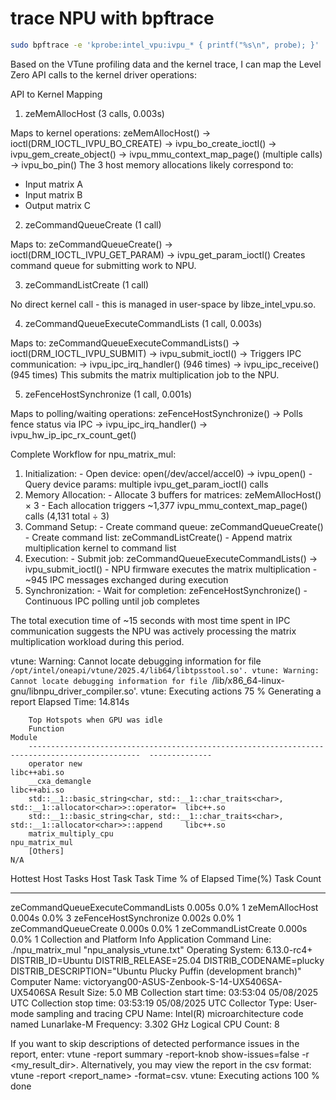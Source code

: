 # trace NPU with bpftrace

```bash
sudo bpftrace -e 'kprobe:intel_vpu:ivpu_* { printf("%s\n", probe); }'
```






Based on the VTune profiling data and the kernel trace, I can map the Level Zero API calls to the kernel driver
  operations:

  API to Kernel Mapping

  1. zeMemAllocHost (3 calls, 0.003s)

  Maps to kernel operations:
  zeMemAllocHost() → ioctl(DRM_IOCTL_IVPU_BO_CREATE) → ivpu_bo_create_ioctl()
    → ivpu_gem_create_object()
    → ivpu_mmu_context_map_page() (multiple calls)
    → ivpu_bo_pin()
  The 3 host memory allocations likely correspond to:
  - Input matrix A
  - Input matrix B
  - Output matrix C

  2. zeCommandQueueCreate (1 call)

  Maps to:
  zeCommandQueueCreate() → ioctl(DRM_IOCTL_IVPU_GET_PARAM) → ivpu_get_param_ioctl()
  Creates command queue for submitting work to NPU.

  3. zeCommandListCreate (1 call)

  No direct kernel call - this is managed in user-space by libze_intel_vpu.so.

  4. zeCommandQueueExecuteCommandLists (1 call, 0.003s)

  Maps to:
  zeCommandQueueExecuteCommandLists() → ioctl(DRM_IOCTL_IVPU_SUBMIT) → ivpu_submit_ioctl()
    → Triggers IPC communication:
      → ivpu_ipc_irq_handler() (946 times)
      → ivpu_ipc_receive() (945 times)
  This submits the matrix multiplication job to the NPU.

  5. zeFenceHostSynchronize (1 call, 0.001s)

  Maps to polling/waiting operations:
  zeFenceHostSynchronize() → Polls fence status via IPC
    → ivpu_ipc_irq_handler()
    → ivpu_hw_ip_ipc_rx_count_get()

  Complete Workflow for npu_matrix_mul:

  1. Initialization:
    - Open device: open(/dev/accel/accel0) → ivpu_open()
    - Query device params: multiple ivpu_get_param_ioctl() calls
  2. Memory Allocation:
    - Allocate 3 buffers for matrices: zeMemAllocHost() × 3
    - Each allocation triggers ~1,377 ivpu_mmu_context_map_page() calls (4,131 total ÷ 3)
  3. Command Setup:
    - Create command queue: zeCommandQueueCreate()
    - Create command list: zeCommandListCreate()
    - Append matrix multiplication kernel to command list
  4. Execution:
    - Submit job: zeCommandQueueExecuteCommandLists() → ivpu_submit_ioctl()
    - NPU firmware executes the matrix multiplication
    - ~945 IPC messages exchanged during execution
  5. Synchronization:
    - Wait for completion: zeFenceHostSynchronize()
    - Continuous IPC polling until job completes

  The total execution time of ~15 seconds with most time spent in IPC communication suggests the NPU was actively
  processing the matrix multiplication workload during this period.


vtune: Warning: Cannot locate debugging information for file `/opt/intel/oneapi/vtune/2025.4/lib64/libtpsstool.so'.
vtune: Warning: Cannot locate debugging information for file `/lib/x86_64-linux-gnu/libnpu_driver_compiler.so'.
vtune: Executing actions 75 % Generating a report                              Elapsed Time: 14.814s

        Top Hotspots when GPU was idle
        Function                                                                                         Module        
        -----------------------------------------------------------------------------------------------  --------------
        operator new                                                                                     libc++abi.so  
        __cxa_demangle                                                                                   libc++abi.so  
        std::__1::basic_string<char, std::__1::char_traits<char>, std::__1::allocator<char>>::operator=  libc++.so     
        std::__1::basic_string<char, std::__1::char_traits<char>, std::__1::allocator<char>>::append     libc++.so     
        matrix_multiply_cpu                                                                              npu_matrix_mul
        [Others]                                                                                         N/A           

Hottest Host Tasks
Host Task                          Task Time  % of Elapsed Time(%)  Task Count
---------------------------------  ---------  --------------------  ----------
zeCommandQueueExecuteCommandLists     0.005s                  0.0%           1
zeMemAllocHost                        0.004s                  0.0%           3
zeFenceHostSynchronize                0.002s                  0.0%           1
zeCommandQueueCreate                  0.000s                  0.0%           1
zeCommandListCreate                   0.000s                  0.0%           1
Collection and Platform Info
    Application Command Line: ./npu_matrix_mul "npu_analysis_vtune.txt" 
    Operating System: 6.13.0-rc4+ DISTRIB_ID=Ubuntu DISTRIB_RELEASE=25.04 DISTRIB_CODENAME=plucky DISTRIB_DESCRIPTION="Ubuntu Plucky Puffin (development branch)"
    Computer Name: victoryang00-ASUS-Zenbook-S-14-UX5406SA-UX5406SA
    Result Size: 5.0 MB 
    Collection start time: 03:53:04 05/08/2025 UTC
    Collection stop time: 03:53:19 05/08/2025 UTC
    Collector Type: User-mode sampling and tracing
    CPU
        Name: Intel(R) microarchitecture code named Lunarlake-M
        Frequency: 3.302 GHz
        Logical CPU Count: 8

If you want to skip descriptions of detected performance issues in the report,
enter: vtune -report summary -report-knob show-issues=false -r <my_result_dir>.
Alternatively, you may view the report in the csv format: vtune -report
<report_name> -format=csv.
vtune: Executing actions 100 % done                   
